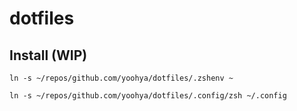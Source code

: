 # dotfiles

## Install (WIP)

```
ln -s ~/repos/github.com/yoohya/dotfiles/.zshenv ~

ln -s ~/repos/github.com/yoohya/dotfiles/.config/zsh ~/.config
```